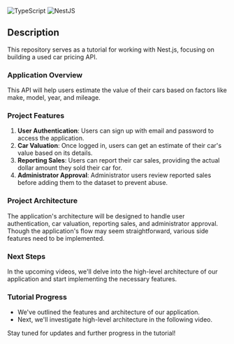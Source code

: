 ![TypeScript](https://img.shields.io/badge/-TypeScript-3178C6?style=for-the-badge&logo=typescript&logoColor=white)
![NestJS](https://img.shields.io/badge/-NestJS-E0234E?style=for-the-badge&logo=nestjs&logoColor=white)

## Description

This repository serves as a tutorial for working with Nest.js, focusing on building a used car pricing API.

### Application Overview

This API will help users estimate the value of their cars based on factors like make, model, year, and mileage.

### Project Features

1. **User Authentication**: Users can sign up with email and password to access the application.
2. **Car Valuation**: Once logged in, users can get an estimate of their car's value based on its details.
3. **Reporting Sales**: Users can report their car sales, providing the actual dollar amount they sold their car for.
4. **Administrator Approval**: Administrator users review reported sales before adding them to the dataset to prevent abuse.

### Project Architecture

The application's architecture will be designed to handle user authentication, car valuation, reporting sales, and administrator approval. Though the application's flow may seem straightforward, various side features need to be implemented.

### Next Steps

In the upcoming videos, we'll delve into the high-level architecture of our application and start implementing the necessary features.

### Tutorial Progress

- We've outlined the features and architecture of our application.
- Next, we'll investigate high-level architecture in the following video.

Stay tuned for updates and further progress in the tutorial!
